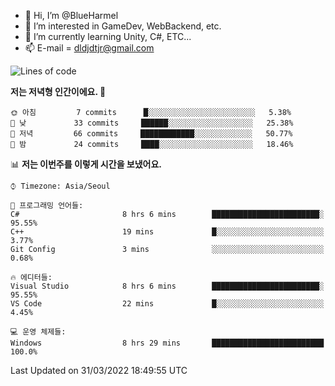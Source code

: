 - 👋 Hi, I’m @BlueHarmel
- 👀 I’m interested in GameDev, WebBackend, etc.
- 🌱 I’m currently learning Unity, C#, ETC...
- 📫 E-mail = dldjdtjr@gmail.com
  <!--START_SECTION:waka-->
![Lines of code](https://img.shields.io/badge/%EC%A0%80%EB%8A%94%20%EC%97%AC%ED%83%9C%EA%B9%8C%EC%A7%80%20-275%20Thousand%20%EC%A4%84%EC%9D%98%20%EC%BD%94%EB%93%9C%EB%A5%BC%20%EC%9E%91%EC%84%B1%ED%96%88%EC%96%B4%EC%9A%94.-blue)

**저는 저녁형 인간이에요. 🦉** 

```text
🌞 아침         7 commits      █░░░░░░░░░░░░░░░░░░░░░░░░   5.38% 
🌆 낮　         33 commits     ██████░░░░░░░░░░░░░░░░░░░   25.38% 
🌃 저녁         66 commits     ████████████░░░░░░░░░░░░░   50.77% 
🌙 밤　         24 commits     ████░░░░░░░░░░░░░░░░░░░░░   18.46%

```


📊 **저는 이번주를 이렇게 시간을 보냈어요.** 

```text
⌚︎ Timezone: Asia/Seoul

💬 프로그래밍 언어들: 
C#                       8 hrs 6 mins        ████████████████████████░   95.55% 
C++                      19 mins             █░░░░░░░░░░░░░░░░░░░░░░░░   3.77% 
Git Config               3 mins              ░░░░░░░░░░░░░░░░░░░░░░░░░   0.68%

🔥 에디터들: 
Visual Studio            8 hrs 6 mins        ████████████████████████░   95.55% 
VS Code                  22 mins             █░░░░░░░░░░░░░░░░░░░░░░░░   4.45%

💻 운영 체제들: 
Windows                  8 hrs 29 mins       █████████████████████████   100.0%

```


 Last Updated on 31/03/2022 18:49:55 UTC
<!--END_SECTION:waka-->
<!---
BlueHarmel/BlueHarmel is a ✨ special ✨ repository because its `README.md` (this file) appears on your GitHub profile.
You can click the Preview link to take a look at your changes.
--->

